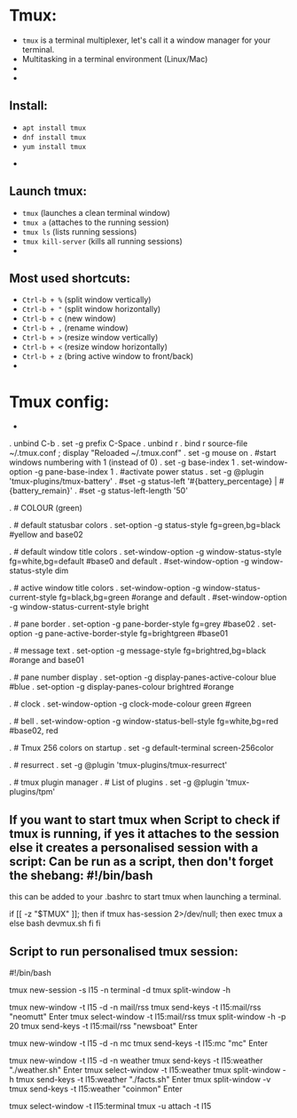 # Tmux:

- `tmux` is a terminal multiplexer, let's call it a window manager for your terminal.
- Multitasking in a terminal environment (Linux/Mac)
- 
-

## Install:

* `apt install tmux`
* `dnf install tmux`
* `yum install tmux`
- 

## Launch tmux:

- `tmux` (launches a clean terminal window)
- `tmux a` (attaches to the running session)
- `tmux ls` (lists running sessions)
- `tmux kill-server` (kills all running sessions)
-

## Most used shortcuts:

- `Ctrl-b + %` (split window vertically)
- `Ctrl-b + "` (split window horizontally)
- `Ctrl-b + c` (new window)
- `Ctrl-b + ,` (rename window)
- `Ctrl-b + >` (resize window vertically)
- `Ctrl-b + <` (resize window horizontally)
- `Ctrl-b + z` (bring active window to front/back)
-

# Tmux config:
-
. unbind C-b
. set -g prefix C-Space
. unbind r
. bind r source-file ~/.tmux.conf \; display "Reloaded ~/.tmux.conf"
. set -g mouse on
. #start windows numbering with 1 (instead of 0)
. set -g base-index 1
. set-window-option -g pane-base-index 1
. #activate power status
. set -g @plugin 'tmux-plugins/tmux-battery'
. #set -g status-left '#{battery_percentage} | #{battery_remain}'
. #set -g status-left-length '50'

. # COLOUR (green)

. # default statusbar colors
. set-option -g status-style fg=green,bg=black #yellow and base02

. # default window title colors
. set-window-option -g window-status-style fg=white,bg=default #base0 and default
. #set-window-option -g window-status-style dim

. # active window title colors
. set-window-option -g window-status-current-style fg=black,bg=green #orange and default
. #set-window-option -g window-status-current-style bright

. # pane border
. set-option -g pane-border-style fg=grey #base02
. set-option -g pane-active-border-style fg=brightgreen #base01

. # message text
. set-option -g message-style fg=brightred,bg=black #orange and base01

. # pane number display
. set-option -g display-panes-active-colour blue #blue
. set-option -g display-panes-colour brightred #orange

. # clock
. set-window-option -g clock-mode-colour green #green

. # bell
. set-window-option -g window-status-bell-style fg=white,bg=red #base02, red

. # Tmux 256 colors on startup
. set -g default-terminal screen-256color

. # resurrect
. set -g @plugin 'tmux-plugins/tmux-resurrect'

. # tmux plugin manager
. # List of plugins
. set -g @plugin 'tmux-plugins/tpm'




If you want to start tmux when 
Script to check if tmux is running, if yes it attaches to the session else it creates a personalised session with a script:
Can be run as a script, then don't forget the shebang: #!/bin/bash
---------------------------------------------------------------------------------------------------------------------------

this can be added to your .bashrc to start tmux when launching a terminal.

if [[ -z "$TMUX" ]]; then
	if tmux has-session 2>/dev/null; then
		exec tmux a
	else
		bash devmux.sh
	fi
fi


Script to run personalised tmux session:
----------------------------------------

#!/bin/bash

tmux new-session -s l15 -n terminal -d
tmux split-window -h

tmux new-window -t l15 -d -n mail/rss
tmux send-keys -t l15:mail/rss "neomutt" Enter
tmux select-window -t l15:mail/rss
tmux split-window -h -p 20
tmux send-keys -t l15:mail/rss "newsboat" Enter

tmux new-window -t l15 -d -n mc
tmux send-keys -t l15:mc "mc" Enter

tmux new-window -t l15 -d -n weather
tmux send-keys -t l15:weather "./weather.sh" Enter
tmux select-window -t l15:weather
tmux split-window -h
tmux send-keys -t l15:weather "./facts.sh" Enter
tmux split-window -v
tmux send-keys -t l15:weather "coinmon" Enter

tmux select-window -t l15:terminal
tmux -u attach -t l15


